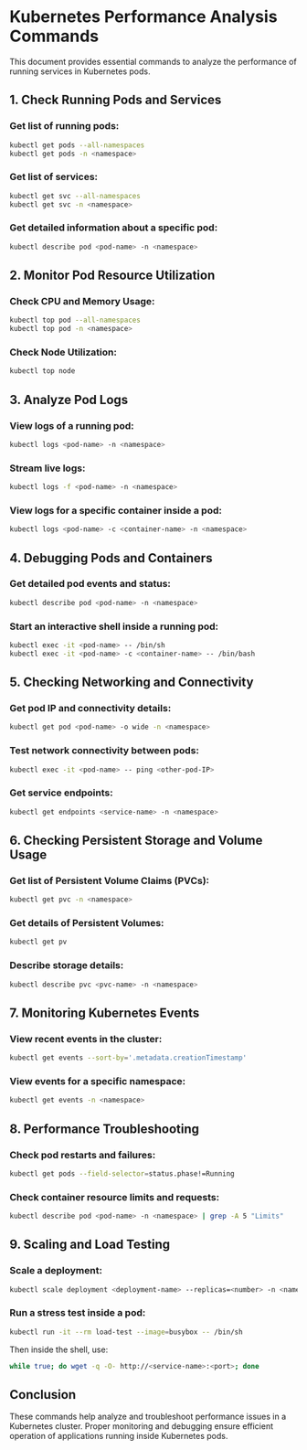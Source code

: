 # Kubernetes Performance Analysis Commands

This document provides essential commands to analyze the performance of running services in Kubernetes pods.

## 1. Check Running Pods and Services
### Get list of running pods:
```sh
kubectl get pods --all-namespaces
kubectl get pods -n <namespace>
```

### Get list of services:
```sh
kubectl get svc --all-namespaces
kubectl get svc -n <namespace>
```

### Get detailed information about a specific pod:
```sh
kubectl describe pod <pod-name> -n <namespace>
```

## 2. Monitor Pod Resource Utilization
### Check CPU and Memory Usage:
```sh
kubectl top pod --all-namespaces
kubectl top pod -n <namespace>
```

### Check Node Utilization:
```sh
kubectl top node
```

## 3. Analyze Pod Logs
### View logs of a running pod:
```sh
kubectl logs <pod-name> -n <namespace>
```

### Stream live logs:
```sh
kubectl logs -f <pod-name> -n <namespace>
```

### View logs for a specific container inside a pod:
```sh
kubectl logs <pod-name> -c <container-name> -n <namespace>
```

## 4. Debugging Pods and Containers
### Get detailed pod events and status:
```sh
kubectl describe pod <pod-name> -n <namespace>
```

### Start an interactive shell inside a running pod:
```sh
kubectl exec -it <pod-name> -- /bin/sh
kubectl exec -it <pod-name> -c <container-name> -- /bin/bash
```

## 5. Checking Networking and Connectivity
### Get pod IP and connectivity details:
```sh
kubectl get pod <pod-name> -o wide -n <namespace>
```

### Test network connectivity between pods:
```sh
kubectl exec -it <pod-name> -- ping <other-pod-IP>
```

### Get service endpoints:
```sh
kubectl get endpoints <service-name> -n <namespace>
```

## 6. Checking Persistent Storage and Volume Usage
### Get list of Persistent Volume Claims (PVCs):
```sh
kubectl get pvc -n <namespace>
```

### Get details of Persistent Volumes:
```sh
kubectl get pv
```

### Describe storage details:
```sh
kubectl describe pvc <pvc-name> -n <namespace>
```

## 7. Monitoring Kubernetes Events
### View recent events in the cluster:
```sh
kubectl get events --sort-by='.metadata.creationTimestamp'
```

### View events for a specific namespace:
```sh
kubectl get events -n <namespace>
```

## 8. Performance Troubleshooting
### Check pod restarts and failures:
```sh
kubectl get pods --field-selector=status.phase!=Running
```

### Check container resource limits and requests:
```sh
kubectl describe pod <pod-name> -n <namespace> | grep -A 5 "Limits"
```

## 9. Scaling and Load Testing
### Scale a deployment:
```sh
kubectl scale deployment <deployment-name> --replicas=<number> -n <namespace>
```

### Run a stress test inside a pod:
```sh
kubectl run -it --rm load-test --image=busybox -- /bin/sh
```
Then inside the shell, use:
```sh
while true; do wget -q -O- http://<service-name>:<port>; done
```

## Conclusion
These commands help analyze and troubleshoot performance issues in a Kubernetes cluster. Proper monitoring and debugging ensure efficient operation of applications running inside Kubernetes pods.

